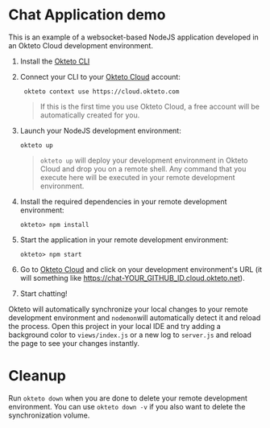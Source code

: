 # Chat Application demo
This is an example of a websocket-based NodeJS application developed in an Okteto Cloud development environment.

1. Install the [Okteto CLI](https://okteto.com/docs/getting-started/installation)

1. Connect your CLI to your [Okteto Cloud](https://cloud.okteto.com) account: 
      
        okteto context use https://cloud.okteto.com

      > If this is the first time you use Okteto Cloud, a free account will be automatically created for you.

1. Launch your NodeJS development environment:

       okteto up

   > `okteto up` will deploy your development environment in Okteto Cloud and drop you on a remote shell. Any command that you  execute here will be executed in your remote development environment.

1. Install the required dependencies in your remote development environment: 

       okteto> npm install

1. Start the application in your remote development environment: 

       okteto> npm start

1. Go to [Okteto Cloud](https://cloud.okteto.com) and click on your 
development environment's URL (it will something like https://chat-YOUR_GITHUB_ID.cloud.okteto.net).

1. Start chatting!

Okteto will automatically synchronize your local changes to your remote development environment and `nodemon`will automatically detect it and reload the process. Open this project in your local IDE and try adding a background color to `views/index.js` or a new log to `server.js` and reload the page to see your changes instantly.

# Cleanup

Run `okteto down` when you are done to delete your remote development environment. You can use `okteto down -v` if you also want to delete the synchronization volume.

